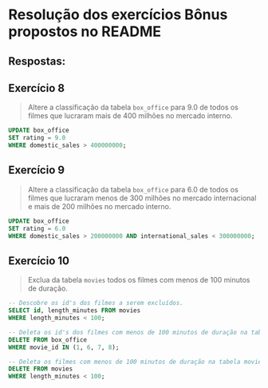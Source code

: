# Resolução dos exercícios Bônus propostos no README

## Respostas:

## Exercício 8
> Altere a classificação da tabela `box_office` para 9.0 de todos os filmes que lucraram mais de 400 milhões no mercado interno.

```SQL
UPDATE box_office
SET rating = 9.0
WHERE domestic_sales > 400000000;
```

## Exercício 9
> Altere a classificação da tabela `box_office` para 6.0 de todos os filmes que lucraram menos de 300 milhões no mercado internacional e mais de 200 milhões no mercado interno.

```SQL
UPDATE box_office
SET rating = 6.0
WHERE domestic_sales > 200000000 AND international_sales < 300000000;
```

## Exercício 10
> Exclua da tabela `movies` todos os filmes com menos de 100 minutos de duração.

```SQL
-- Descobre os id's dos filmes a serem excluídos.
SELECT id, length_minutes FROM movies
WHERE length_minutes < 100;

-- Deleta os id's dos filmes com menos de 100 minutos de duração na tabela box_office.
DELETE FROM box_office
WHERE movie_id IN (1, 6, 7, 8);

-- Deleta os filmes com menos de 100 minutos de duração na tabela movies.
DELETE FROM movies
WHERE length_minutes < 100;
```

